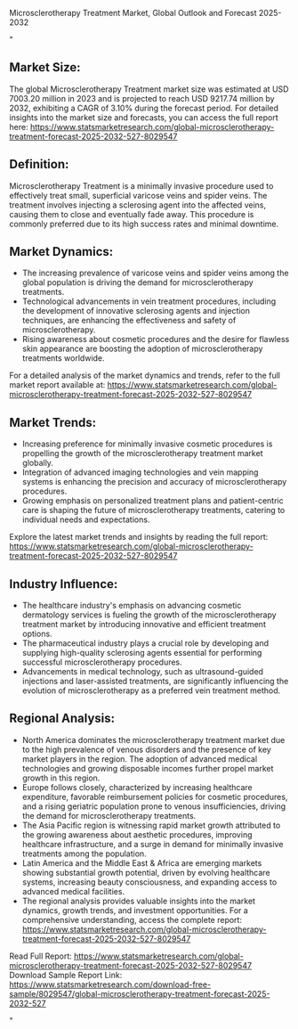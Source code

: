 Microsclerotherapy Treatment Market, Global Outlook and Forecast 2025-2032

"<h2>Market Size:</h2>
<p>The global Microsclerotherapy Treatment market size was estimated at USD 7003.20 million in 2023 and is projected to reach USD 9217.74 million by 2032, exhibiting a CAGR of 3.10% during the forecast period. For detailed insights into the market size and forecasts, you can access the full report here: <a href='https://www.statsmarketresearch.com/global-microsclerotherapy-treatment-forecast-2025-2032-527-8029547'>https://www.statsmarketresearch.com/global-microsclerotherapy-treatment-forecast-2025-2032-527-8029547</a></p>

<h2>Definition:</h2>
<p>Microsclerotherapy Treatment is a minimally invasive procedure used to effectively treat small, superficial varicose veins and spider veins. The treatment involves injecting a sclerosing agent into the affected veins, causing them to close and eventually fade away. This procedure is commonly preferred due to its high success rates and minimal downtime.</p>

<h2>Market Dynamics:</h2>
<ul>
<li>The increasing prevalence of varicose veins and spider veins among the global population is driving the demand for microsclerotherapy treatments.</li>
<li>Technological advancements in vein treatment procedures, including the development of innovative sclerosing agents and injection techniques, are enhancing the effectiveness and safety of microsclerotherapy.</li>
<li>Rising awareness about cosmetic procedures and the desire for flawless skin appearance are boosting the adoption of microsclerotherapy treatments worldwide.</li>
</ul>
<p>For a detailed analysis of the market dynamics and trends, refer to the full market report available at: <a href='https://www.statsmarketresearch.com/global-microsclerotherapy-treatment-forecast-2025-2032-527-8029547'>https://www.statsmarketresearch.com/global-microsclerotherapy-treatment-forecast-2025-2032-527-8029547</a></p>

<h2>Market Trends:</h2>
<ul>
<li>Increasing preference for minimally invasive cosmetic procedures is propelling the growth of the microsclerotherapy treatment market globally.</li>
<li>Integration of advanced imaging technologies and vein mapping systems is enhancing the precision and accuracy of microsclerotherapy procedures.</li>
<li>Growing emphasis on personalized treatment plans and patient-centric care is shaping the future of microsclerotherapy treatments, catering to individual needs and expectations.</li>
</ul>
<p>Explore the latest market trends and insights by reading the full report: <a href='https://www.statsmarketresearch.com/global-microsclerotherapy-treatment-forecast-2025-2032-527-8029547'>https://www.statsmarketresearch.com/global-microsclerotherapy-treatment-forecast-2025-2032-527-8029547</a></p>

<h2>Industry Influence:</h2>
<ul>
<li>The healthcare industry's emphasis on advancing cosmetic dermatology services is fueling the growth of the microsclerotherapy treatment market by introducing innovative and efficient treatment options.</li>
<li>The pharmaceutical industry plays a crucial role by developing and supplying high-quality sclerosing agents essential for performing successful microsclerotherapy procedures.</li>
<li>Advancements in medical technology, such as ultrasound-guided injections and laser-assisted treatments, are significantly influencing the evolution of microsclerotherapy as a preferred vein treatment method.</li>
</ul>

<h2>Regional Analysis:</h2>
<ul>
<li>North America dominates the microsclerotherapy treatment market due to the high prevalence of venous disorders and the presence of key market players in the region. The adoption of advanced medical technologies and growing disposable incomes further propel market growth in this region.</li>
<li>Europe follows closely, characterized by increasing healthcare expenditure, favorable reimbursement policies for cosmetic procedures, and a rising geriatric population prone to venous insufficiencies, driving the demand for microsclerotherapy treatments.</li>
<li>The Asia Pacific region is witnessing rapid market growth attributed to the growing awareness about aesthetic procedures, improving healthcare infrastructure, and a surge in demand for minimally invasive treatments among the population.</li>
<li>Latin America and the Middle East & Africa are emerging markets showing substantial growth potential, driven by evolving healthcare systems, increasing beauty consciousness, and expanding access to advanced medical facilities.</li>
<li>The regional analysis provides valuable insights into the market dynamics, growth trends, and investment opportunities. For a comprehensive understanding, access the complete report: <a href='https://www.statsmarketresearch.com/global-microsclerotherapy-treatment-forecast-2025-2032-527-8029547'>https://www.statsmarketresearch.com/global-microsclerotherapy-treatment-forecast-2025-2032-527-8029547</a></li>
</ul>

<p>Read Full Report: <a href='https://www.statsmarketresearch.com/global-microsclerotherapy-treatment-forecast-2025-2032-527-8029547'>https://www.statsmarketresearch.com/global-microsclerotherapy-treatment-forecast-2025-2032-527-8029547</a><br>Download Sample Report Link: <a href='https://www.statsmarketresearch.com/download-free-sample/8029547/global-microsclerotherapy-treatment-forecast-2025-2032-527'>https://www.statsmarketresearch.com/download-free-sample/8029547/global-microsclerotherapy-treatment-forecast-2025-2032-527</a></p>"
